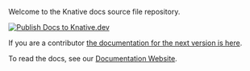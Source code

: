 Welcome to the Knative docs source file repository.

[![Publish Docs to Knative.dev](https://www.netlify.com/img/deploy/button.svg)](https://app.netlify.com/start/deploy?repository=https://github.com/RichieEscarez/knative.github.io)

If you are a contributor [the documentation for the next version is here](https://github.com/knative/docs).

To read the docs, see our [Documentation Website](http://knative.dev/docs).
